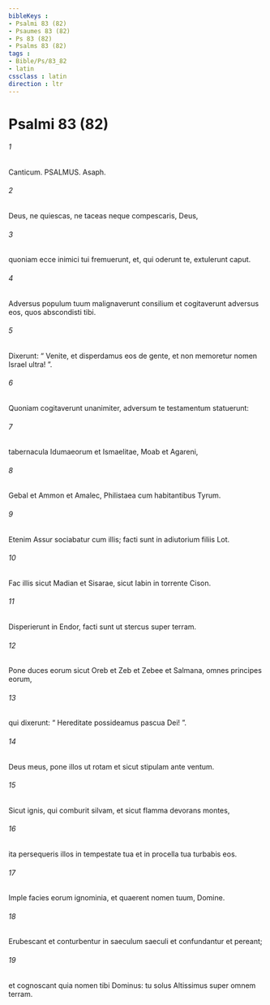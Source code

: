 ```yaml
---
bibleKeys : 
- Psalmi 83 (82)
- Psaumes 83 (82)
- Ps 83 (82)
- Psalms 83 (82)
tags : 
- Bible/Ps/83_82
- latin
cssclass : latin
direction : ltr
---
```


# Psalmi 83 (82)

###### 1
Canticum. PSALMUS. Asaph.
###### 2
Deus, ne quiescas, ne taceas neque compescaris, Deus,
###### 3
quoniam ecce inimici tui fremuerunt, et, qui oderunt te, extulerunt caput.
###### 4
Adversus populum tuum malignaverunt consilium et cogitaverunt adversus eos, quos abscondisti tibi.
###### 5
Dixerunt: “ Venite, et disperdamus eos de gente, et non memoretur nomen Israel ultra! ”.
###### 6
Quoniam cogitaverunt unanimiter, adversum te testamentum statuerunt:
###### 7
tabernacula Idumaeorum et Ismaelitae, Moab et Agareni,
###### 8
Gebal et Ammon et Amalec, Philistaea cum habitantibus Tyrum.
###### 9
Etenim Assur sociabatur cum illis; facti sunt in adiutorium filiis Lot.
###### 10
Fac illis sicut Madian et Sisarae, sicut Iabin in torrente Cison.
###### 11
Disperierunt in Endor, facti sunt ut stercus super terram.
###### 12
Pone duces eorum sicut Oreb et Zeb et Zebee et Salmana, omnes principes eorum,
###### 13
qui dixerunt: “ Hereditate possideamus pascua Dei! ”.
###### 14
Deus meus, pone illos ut rotam et sicut stipulam ante ventum.
###### 15
Sicut ignis, qui comburit silvam, et sicut flamma devorans montes,
###### 16
ita persequeris illos in tempestate tua et in procella tua turbabis eos.
###### 17
Imple facies eorum ignominia, et quaerent nomen tuum, Domine.
###### 18
Erubescant et conturbentur in saeculum saeculi et confundantur et pereant;
###### 19
et cognoscant quia nomen tibi Dominus: tu solus Altissimus super omnem terram.

